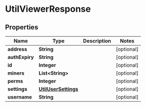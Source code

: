 # UtilViewerResponse

## Properties
Name | Type | Description | Notes
------------ | ------------- | ------------- | -------------
**address** | **String** |  |  [optional]
**authExpiry** | **String** |  |  [optional]
**id** | **Integer** |  |  [optional]
**miners** | **List&lt;String&gt;** |  |  [optional]
**perms** | **Integer** |  |  [optional]
**settings** | [**UtilUserSettings**](UtilUserSettings.md) |  |  [optional]
**username** | **String** |  |  [optional]
